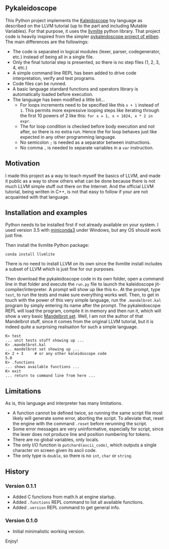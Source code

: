 ## Pykaleidoscope

This Python project implements the [Kaleidoscope](http://llvm.org/docs/tutorial/index.html) toy language as described on the LLVM tutorial (up to the part and including Mutable Variables). For that purpose, it uses the [llvmlite](http://llvmlite.readthedocs.io/en/latest/) python library. That project code is heavily inspired from the simpler [pykaleidoscope project of eliben](https://github.com/eliben/pykaleidoscope). The main differences are the followings:

* The code is separated in logical modules (lexer, parser, codegenerator, etc.) instead of being all in a single file.
* Only the final tutorial step is presented, so there is no step files (1, 2, 3, 4, etc.)
* A simple command line REPL has been added to drive code interpretation, verify and test programs.
* Code files can be runned.
* A basic language standard functions and operators library is automatically loaded before execution.
* The language has been modified a little bit...
  * For loops increments need to be specified like this `x + 1` instead of `1`.  This permits more expressive looping steps like iterating through the first 10 powers of 2 like this: `for x = 1, x < 1024, x * 2 in expr`.
  * The for loop condition is checked before body execution and not after, so there is no extra run. Hence the for loop behaves just like expected in any other programming language.
  * No semicolon `;` is needed as a separator between instructions.
  * No comma `,` is needed to separate variables in a `var` instruction. 

## Motivation

I made this project as a way to teach myself the basics of LLVM, and made it public as a way to show others what can be done because there is not much LLVM simple stuff out there on the Internet. And the official LLVM tutorial, being written in C++, is not that easy to follow if your are not acquainted with that language. 

## Installation and examples

Python needs to be installed first if not already available on your system. I used version 3.5 with  [miniconda3](http://conda.pydata.org/miniconda.html) under Windows, but any OS should work just fine. 

Then install the llvmlite Python package:
```
conda install llvmlite
```
There is no need to install LLVM on its own since the llvmlite install includes a subset of LLVM which is just fine for our purposes.

Then download the pykaleidoscope code in its own folder, open a command line in that folder and execute the `run.py` file to launch the kaleidoscope jit-compiler/interpreter. A prompt will show up like this `K>`. At the prompt, type `test`, to run the tests and make sure everything works well. Then, to get in touch with the power of this very simple language, run the `.mandelbrot.kal` program by simply entering its name after the prompt. The pykaleidoscope REPL will load the program, compile it in memory and then run it, which will show a very basic [Mandelbrot set](https://en.wikipedia.org/wiki/Mandelbrot_set). Well, I am not the author of that Mandelbrot stuff, since it comes from the original LLVM tutorial, but it is indeed quite a surprising realisation for such a simple language. 

```
K> test
... unit tests stuff showing up ...
K> .mandelbrot.kal
... mandelbrot set showing up ...
K> 2 + 3     # or any other kaleidoscope code
5.0
K> .functions
... shows available functions ...
K> exit
... return to command line from here ...
```   

## Limitations

As is, this language and interpreter has many limitations. 
* A function cannot be defined twice, so running the same script file most likely will generate some error, aborting the script. To alleviate that, reset the engine with the command `.reset` before rerunning the script.
* Some error messages are very uninformative, especially for script, since the lexer does not produce line and position numbering for tokens.
* There are no global variables, only locals.
* The only I/O function is `putchard(ascii_code)`, which outputs a single character on screen given its ascii code.
* The only type is `double`, so there is no `int`, `char` or `string`. 

## History

### Version 0.1.1
* Added C functions from math.h at engine startup.
* Added `.functions` REPL command to list all available functions.
* Added `.version` REPL command to get general info.

### Version 0.1.0
* Initial minimalistic working version.

Enjoy!
